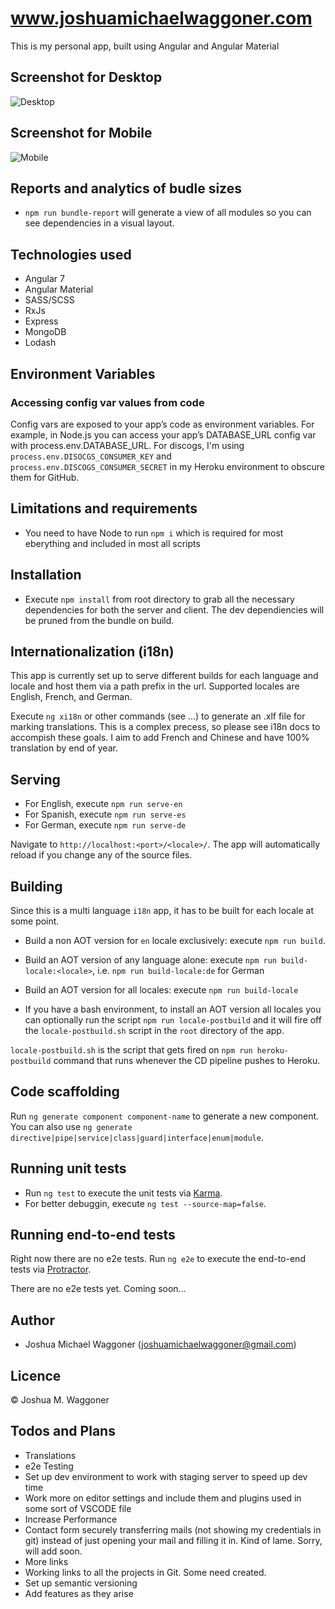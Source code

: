 # www.joshuamichaelwaggoner.com

This is my personal app, built using Angular and Angular Material

## Screenshot for Desktop

![Desktop](https://i.imgur.com/2T4qmcN.png)

## Screenshot for Mobile

![Mobile](https://i.imgur.com/gLH0ckY.png)

## Reports and analytics of budle sizes

* `npm run bundle-report` will generate a view of all modules so you can see dependencies in a visual layout.

## Technologies used

* Angular 7
* Angular Material
* SASS/SCSS
* RxJs
* Express
* MongoDB
* Lodash

## Environment Variables

### Accessing config var values from code

Config vars are exposed to your app’s code as environment variables. For example, in Node.js you can access your app’s DATABASE_URL config var with process.env.DATABASE_URL. For discogs, I'm using `process.env.DISOCGS_CONSUMER_KEY` and `process.env.DISCOGS_CONSUMER_SECRET` in my Heroku environment to obscure them for GitHub.

## Limitations and requirements

* You need to have Node to run `npm i` which is required for most eberything and included in most all scripts

## Installation

* Execute `npm install` from root directory to grab all the necessary dependencies for both the server and client. The dev dependiencies will be pruned from the bundle on build.

## Internationalization (i18n)

This app is currently set up to serve different builds for each language and locale and host them via a path prefix in the url. Supported locales are English, French, and German. 

Execute `ng xi18n` or other commands (see ...) to generate an .xlf file for marking translations. This is a complex precess, so please see i18n docs to accompish these goals. I aim to add French and Chinese and have 100% translation by end of year.

## Serving

* For English, execute `npm run serve-en`
* For Spanish, execute `npm run serve-es`
* For German, execute `npm run serve-de`

Navigate to `http://localhost:<port>/<locale>/`. The app will automatically reload if you change any of the source files.

## Building

Since this is a multi language `i18n` app, it has to be built for each locale at some point.

* Build a non AOT version for `en` locale exclusively: execute `npm run build`.

* Build an AOT version of any language alone: execute `npm run build-locale:<locale>`, i.e. `npm run build-locale:de` for German

* Build an AOT version for all locales: execute `npm run build-locale`

* If you have a bash environment, to install an AOT version all locales you can optionally run the script `npm run locale-postbuild` and it will fire off the `locale-postbuild.sh` script in the `root` directory of the app.

`locale-postbuild.sh` is the script that gets fired on `npm run heroku-postbuild` command that runs whenever the CD pipeline pushes to Heroku.


## Code scaffolding

Run `ng generate component component-name` to generate a new component. You can also use `ng generate directive|pipe|service|class|guard|interface|enum|module`.

## Running unit tests

* Run `ng test` to execute the unit tests via [Karma](https://karma-runner.github.io).
* For better debuggin, execute `ng test --source-map=false`.

## Running end-to-end tests

Right now there are no e2e tests.
Run `ng e2e` to execute the end-to-end tests via [Protractor](http://www.protractortest.org/).

There are no e2e tests yet. Coming soon...

## Author

* Joshua Michael Waggoner (<joshuamichaelwaggoner@gmail.com>)

## Licence

&copy; Joshua M. Waggoner

## Todos and Plans

* Translations
* e2e Testing
* Set up dev environment to work with staging server to speed up dev time
* Work more on editor settings and include them and plugins used in some sort of VSCODE file
* Increase Performance
* Contact form securely transferring mails (not showing my credentials in git) instead of just opening your mail and filling it in. Kind of lame. Sorry, will add soon.
* More links
* Working links to all the projects in Git. Some need created.
* Set up semantic versioning
* Add features as they arise

